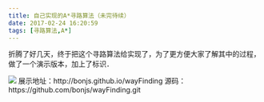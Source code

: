 ```yaml
---
title: 自己实现的A*寻路算法（未完待续）
date: 2017-02-24 16:20:59
tags: [寻路算法,A*]
---
```

折腾了好几天，终于把这个寻路算法给实现了，为了更方便大家了解其中的过程，做了一个演示版本，加上了标识．

<img src="/image/wayFinding.gif">
展示地址：http://bonjs.github.io/wayFinding
源码：https://github.com/bonjs/wayFinding.git
